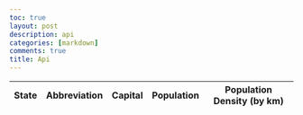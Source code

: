```yaml
---
toc: true
layout: post
description: api
categories: [markdown]
comments: true
title: Api
---
```

<table>
  <thead>
  <tr>
    <th>State</th>
    <th>Abbreviation</th>
    <th>Capital</th>
    <th>Population</th>
    <th>Population Density (by km)</th>
  </tr>
  </thead>
  <tbody id="result">
    <!-- generated rows -->
  </tbody>
</table>

<!-- Script is layed out in a sequence (no function) and will execute when page is loaded -->
<script>
  // prepare HTML result container for new output
  const resultContainer = document.getElementById("result");

  // prepare fetch options
  const url = "https://us-states.p.rapidapi.com/basic";

const options = {
	method: 'GET',
	headers: {
		'X-RapidAPI-Key': '1d9c0e5dd4msh00cea2fa8d7699fp1dfecdjsn1cf8da6644a9',
		'X-RapidAPI-Host': 'us-states.p.rapidapi.com'
	}
};

  // fetch the API
  fetch("https://us-states.p.rapidapi.com/basic", options)
    // response is a RESTful "promise" on any successful fetch
    .then(response => {
      // check for response errors
      if (response.status !== 200) {
          const errorMsg = 'Database response error: ' + response.status;
          console.log(errorMsg);
          const tr = document.createElement("tr");
          const td = document.createElement("td");
          td.innerHTML = errorMsg;
          tr.appendChild(td);
          resultContainer.appendChild(tr);
          return;
      }
      // valid response will have json data
      response.json().then(data => {
          // Country data
          for (const row of data) {
            console.log(row);

            // tr for each row
            const tr = document.createElement("tr");
            // td for each column
            const name = document.createElement("td");
            const postal = document.createElement("td");
            const capital = document.createElement("td");
            const population = document.createElement("td");
            const popdensity = document.createElement("td");

            // data is specific to the API
            name.innerHTML = row.name;
            postal.innerHTML = row.postal;
            capital.innerHTML = row.capital.name; 
            population.innerHTML = row.population.total; 
            popdensity.innerHTML = row.population.density_km; 

            // this build td's into tr
            tr.appendChild(name);
            tr.appendChild(potsal);
            tr.appendChild(capital);
            tr.appendChild(population);
            tr.appendChild(popdensity);

            // add HTML to container
            resultContainer.appendChild(tr);
          }
      })
  })
  // catch fetch errors (ie ACCESS to server blocked)
  .catch(err => {
    console.error(err);
    const tr = document.createElement("tr");
    const td = document.createElement("td");
    td.innerHTML = err;
    tr.appendChild(td);
    resultContainer.appendChild(tr);
  });
</script>